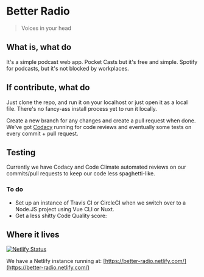 # Better Radio
> Voices in your head

## What is, what do

It's a simple podcast web app. Pocket Casts but it's free and simple. Spotify for podcasts, but it's not blocked by workplaces.

## If contribute, what do

Just clone the repo, and run it on your localhost or just open it as a local file. There's no fancy-ass install process yet to run it locally.

Create a new branch for any changes and create a pull request when done. We've got [Codacy](https://app.codacy.com/projects) running for code reviews and eventually some tests on every commit + pull request.

## Testing
Currently we have Codacy and Code Climate automated reviews on our commits/pull requests to keep our code less spaghetti-like.


### To do
-  Set up an instance of Travis CI or CircleCI when we switch over to a Node.JS project using Vue CLI or Nuxt.
-  Get a less shitty Code Quality score:

## Where it lives

[![Netlify Status](https://api.netlify.com/api/v1/badges/1dd38d9b-544a-4f31-b07a-c27559a74f19/deploy-status)](https://app.netlify.com/sites/better-radio/deploys)

We have a Netlify instance running at: [https://better-radio.netlify.com/](https://better-radio.netlify.com/)
